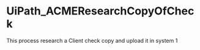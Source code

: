 # UiPath_ACMEResearchCopyOfCheck
This process research a Client check copy and upload it in system 1 
